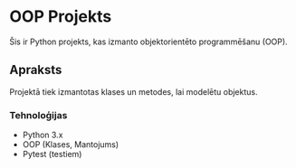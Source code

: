 # OOP Projekts

Šis ir Python projekts, kas izmanto objektorientēto programmēšanu (OOP).

## Apraksts
Projektā tiek izmantotas klases un metodes, lai modelētu objektus.

### Tehnoloģijas
- Python 3.x
- OOP (Klases, Mantojums)
- Pytest (testiem)